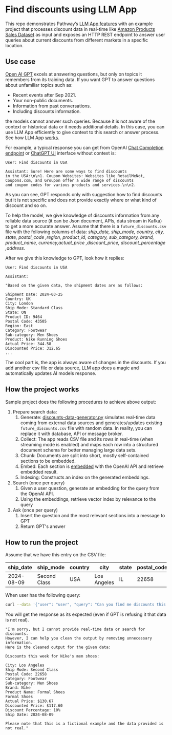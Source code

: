 # Find discounts using LLM App

This repo demonstrates Pathway’s [LLM App features](https://github.com/pathwaycom/llm-app) with an example project that processes discount data in real-time like [Amazon Products Sales Dataset](https://www.kaggle.com/datasets/lokeshparab/amazon-products-dataset?select=Shoes.csv) as input and exposes an HTTP REST endpoint to answer user queries about current discounts from different markets in a specific location.

## Use case

[Open AI GPT](https://openai.com/gpt-4) excels at answering questions, but only on topics it remembers from its training data. If you want GPT to answer questions about unfamiliar topics such as:

- Recent events after Sep 2021.
- Your non-public documents.
- Information from past conversations.
- Including discounts information.

the models cannot answer such queries. Because it is not aware of the context or historical data or it needs additional details. In this case, you can use LLM App efficiently to give context to this search or answer process.  See how LLM App [works](https://github.com/pathwaycom/llm-app#how-it-works). 

For example, a typical response you can get from OpenAI [Chat Completion endpoint](https://platform.openai.com/docs/api-reference/chat) or [ChatGPT UI](https://chat.openai.com/) interface without context is:

```text
User: Find discounts in USA

Assistant: Sure! Here are some ways to find discounts
in the USA:\n\n1. Coupon Websites: Websites like RetailMeNot, 
Coupons.com, and Groupon offer a wide range of discounts
and coupon codes for various products and services.\n\n2.
```

As you can see, GPT responds only with suggestion how to find discounts but it is not specific and does not provide exactly where or what kind of discount and so on.

To help the model, we give knowledge of discounts information from any reliable data source (it can be Json document, APIs, data stream in Kafka) to get a more accurate answer. Assume that there is a `future_discounts.csv` file with the following columns of data: *ship_date, ship_mode, country, city, state, postal_code ,region, product_id, category, sub_category, brand, product_name, currency,actual_price ,discount_price, discount_percentage ,address*. 

After we give this knowledge to GPT, look how it replies:

```text
User: Find discounts in USA

Assistant: 

"Based on the given data, the shipment dates are as follows:
 
Shipment Date: 2024-03-25  
Country: UK
City: London
Ship Mode: Standard Class
State: ON
Product ID: 9464
Postal Code: 43505
Region: East   
Category: Footwear  
Sub-category: Men Shoes
Product: Nike Running Shoes
Actual Price: 344.58
Discounted Price: 312.65   
...
```

The cool part is, the app is always aware of changes in the discounts. If you add another csv file or data source, LLM app does a magic and automatically updates AI models response.

## How the project works

Sample project does the following procedures to achieve above output:

1. Prepare search data:
    1. Generate: [discounts-data-generator.py](http://discounts-data-generator.py) simulates real-time data coming from external data sources and generates/updates existing `future_discounts.csv` file with random data. In reality, you can replace it with database, API or message broker.
    2. Collect: The app reads CSV file and its rows in real-time (when streaming mode is enabled) and maps each row into a structured document schema for better managing large data sets.
    3. Chunk: Documents are split into short, mostly self-contained sections to be embedded.
    4. Embed: Each section is [embedded](https://platform.openai.com/docs/guides/embeddings) with the OpenAI API and retrieve embedded result.
    5. Indexing: Constructs an index on the generated embeddings.
2. Search (once per query)
    1. Given a user question, generate an embedding for the query from the OpenAI API.
    2. Using the embeddings, retrieve vector index by relevance to the query
3. Ask (once per query)
    1. Insert the question and the most relevant sections into a message to GPT
    2. Return GPT's answer

## How to run the project

Assume that we have this entry on the CSV file:

| ship_date | ship_mode | country | city | state | postal_code | region | product_id | category | sub_category | brand | product_name | currency | actual_price | discount_price | discount_percentage | address |
| --- | --- | --- | --- | --- | --- | --- | --- | --- | --- | --- | --- | --- | --- | --- | --- | --- |
| 2024-08-09 | Second Class | USA | Los Angeles | IL | 22658 | Central | 7849 | Footwear | Men Shoes | Nike | Formal Shoes | USD | 130.67 | 117.60 | 10 | 321 Oak St |

When user has the following query:

```bash
curl --data '{"user": "user", "query": "Can you find me discounts this week for Nikes men shoes?. Now is 19th of August, 2023 year"}' http://localhost:8080/
```

You will get the response as its expected (even if GPT is refusing it that data is not real).

```text
"I'm sorry, but I cannot provide real-time data or search for discounts. 
However, I can help you clean the output by removing unnecessary information. 
Here is the cleaned output for the given data:

Discounts this week for Nike's men shoes:

City: Los Angeles
Ship Mode: Second Class
Postal Code: 22658
Category: Footwear
Sub-category: Men Shoes
Brand: Nike
Product Name: Formal Shoes
Formal Shoes
Actual Price: $130.67
Discounted Price: $117.60
Discount Percentage: 10%
Ship Date: 2024-08-09

Please note that this is a fictional example and the data provided is not real."
```